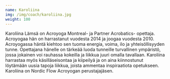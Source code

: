 ```yaml
---
name: Karoliina
img: /img/coach/karoliina.jpg
weight: 100
---
```

Karoliina Lämsä on Acroyoga Montreal- ja Partner Acrobatics- opettaja. Acroyogaa hän on harrastanut 
vuodesta 2014 ja joogaa vuodesta 2010. Acroyogassa häntä kiehtoo sen tuoma energia, voima, ilo ja 
yhteisöllisyyden tunne. Opettajana hänelle on tärkeää luoda tunneille turvallinen ympäristö, jossa 
jokainen voi rauhassa kokeilla ja liikkua juuri omalla tavallaan. Karoliina harrastaa myös 
käsilläseisontaa ja kiipeilyä ja on aina kiinnostunut löytämään uusia tapoja liikkua, joista ammentaa 
inspiraatiota opetukseen. Karoliina on Nordic Flow Acroyogan perustajajäsen.
